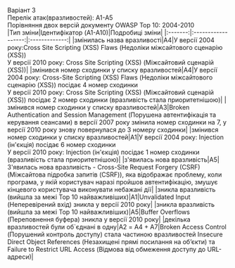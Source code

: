 Варіант 3 <br>
Перелік атак(вразливостей): А1-А5 <br>
Порівняння двох версій документу OWASP Top 10: 2004-2010 <br>
|Тип зміни|Ідентифікатор (A1-A10)|Подробиці зміни|
|:-------:|:------------------:|:-------------:|
|змінилась назва вразливості|A4|У версії 2004 року:Cross Site Scripting (XSS) Flaws (Недоліки міжсайтового сценарію (XSS)) <br> У версії 2010 року: Cross Site Scripting (XSS) (Міжсайтовий сценарій (XSS))|
|змінився номер сходинки у списку вразливостей|A4|У версії 2004 року: Cross-Site Scripting (XSS) Flaws (Недоліки міжсайтового сценарію (XSS)) посідає 4 номер сходинки <br> У версії 2010 року:  Cross Site Scripting (XSS) (Міжсайтовий сценарій (XSS)) посідає 2 номер сходинки (вразливість стала приоритетнішою)|
|змінився номер сходинки у списку вразливостей|A3|Broken Authentication and Session Management (Порушена автентифікація та керування сеансами) в версії 2007 року змінила номер сходинки на 7, у версії 2010 року знову повернулася до 3 номеру сходинки|
|змінився номер сходинки у списку вразливостей|A1|У версії 2004 року: Injection (ін'єкція) посідає 6 номер сходинки <br> У версії 2010 року: Injection (ін'єкція) посідає 1 номер сходинки (вразливість стала приоритетнішою)|
|з'явилась нова вразливість|A5|З'явилась нова вразливість - Cross-Site Request Forgery (CSRF) (Міжсайтова підробка запитів (CSRF)), яка відображає проблему, коли програма, у якій користувач наразі пройшов автентифікацію, змушує кінцевого користувача виконувати небажані дії|
|зникла вразливість (вийшла за межі Top 10 найважливіших)|A1|Unvalidated Input (Неперевірений вхід) зникла у версії 2010 року|
|зникла вразливість (вийшла за межі Top 10 найважливіших)|A5|Buffer Overflows (Переповнення буфера) зникла у версії 2010 року|
|декілька вразливостей були об`єднані в одну|A2 = А4 + А7|Broken Access Control (Порушений контроль доступу) стала частиною вразливостей Insecure Direct Object References (Незахищені прямі посилання на об’єкти) та Failure to Restrict URL Access (Відмова від обмеження доступу до URL-адреси)|

